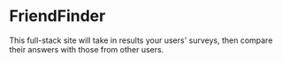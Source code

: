 # FriendFinder
 This full-stack site will take in results your users' surveys, then compare their answers with those from other users.
